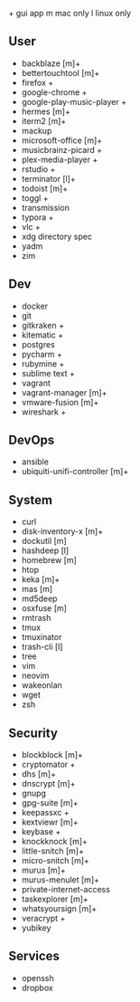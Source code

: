

 \+ gui app
 m mac only
 l linux only

User
-----
* backblaze [m]+
* bettertouchtool [m]+
* firefox +
* google-chrome +
* google-play-music-player +
* hermes [m]+
* iterm2 [m]+
* mackup
* microsoft-office [m]+
* musicbrainz-picard +
* plex-media-player +
* rstudio +
* terminator [l]+
* todoist [m]+
* toggl +
* transmission
* typora +
* vlc +
* xdg directory spec
* yadm
* zim    
    

Dev
----
* docker
* git
* gitkraken +
* kitematic +
* postgres
* pycharm +
* rubymine +
* sublime text +
* vagrant
* vagrant-manager [m]+
* vmware-fusion [m]+
* wireshark +


DevOps
------
* ansible
* ubiquiti-unifi-controller [m]+


System
-------	
* curl
* disk-inventory-x [m]+
* dockutil [m]
* hashdeep [l]
* homebrew [m]
* htop
* keka [m]+
* mas [m]
* md5deep
* osxfuse [m]
* rmtrash
* tmux
* tmuxinator
* trash-cli [l]
* tree
* vim
* neovim
* wakeonlan
* wget
* zsh

Security
--------
* blockblock [m]+
* cryptomator +
* dhs [m]+
* dnscrypt [m]+
* gnupg
* gpg-suite [m]+
* keepassxc +
* kextviewr [m]+
* keybase +
* knockknock [m]+
* little-snitch [m]+
* micro-snitch [m]+
* murus [m]+
* murus-menulet [m]+
* private-internet-access
* taskexplorer [m]+
* whatsyoursign [m]+
* veracrypt +
* yubikey

Services
--------
* openssh
* dropbox
